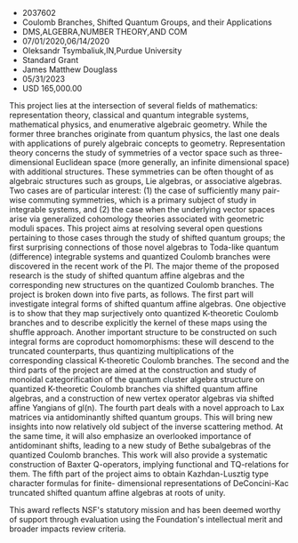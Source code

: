 
* 2037602
* Coulomb Branches, Shifted Quantum Groups, and their Applications
* DMS,ALGEBRA,NUMBER THEORY,AND COM
* 07/01/2020,06/14/2020
* Oleksandr Tsymbaliuk,IN,Purdue University
* Standard Grant
* James Matthew Douglass
* 05/31/2023
* USD 165,000.00

This project lies at the intersection of several fields of mathematics:
representation theory, classical and quantum integrable systems, mathematical
physics, and enumerative algebraic geometry. While the former three branches
originate from quantum physics, the last one deals with applications of purely
algebraic concepts to geometry. Representation theory concerns the study of
symmetries of a vector space such as three-dimensional Euclidean space (more
generally, an infinite dimensional space) with additional structures. These
symmetries can be often thought of as algebraic structures such as groups, Lie
algebras, or associative algebras. Two cases are of particular interest: (1) the
case of sufficiently many pair-wise commuting symmetries, which is a primary
subject of study in integrable systems, and (2) the case when the underlying
vector spaces arise via generalized cohomology theories associated with
geometric moduli spaces. This project aims at resolving several open questions
pertaining to those cases through the study of shifted quantum groups; the first
surprising connections of those novel algebras to Toda-like quantum (difference)
integrable systems and quantized Coulomb branches were discovered in the recent
work of the PI. The major theme of the proposed research is the study of shifted
quantum affine algebras and the corresponding new structures on the quantized
Coulomb branches. The project is broken down into five parts, as follows. The
first part will investigate integral forms of shifted quantum affine algebras.
One objective is to show that they map surjectively onto quantized K-theoretic
Coulomb branches and to describe explicitly the kernel of these maps using the
shuffle approach. Another important structure to be constructed on such integral
forms are coproduct homomorphisms: these will descend to the truncated
counterparts, thus quantizing multiplications of the corresponding classical
K-theoretic Coulomb branches. The second and the third parts of the project are
aimed at the construction and study of monoidal categorification of the quantum
cluster algebra structure on quantized K-theoretic Coulomb branches via shifted
quantum affine algebras, and a construction of new vertex operator algebras via
shifted affine Yangians of gl(n). The fourth part deals with a novel approach to
Lax matrices via antidominantly shifted quantum groups. This will bring new
insights into now relatively old subject of the inverse scattering method. At
the same time, it will also emphasize an overlooked importance of antidominant
shifts, leading to a new study of Bethe subalgebras of the quantized Coulomb
branches. This work will also provide a systematic construction of Baxter
Q-operators, implying functional and TQ-relations for them. The fifth part of
the project aims to obtain Kazhdan-Lusztig type character formulas for finite-
dimensional representations of DeConcini-Kac truncated shifted quantum affine
algebras at roots of unity.

This award reflects NSF's statutory mission and has been deemed worthy of
support through evaluation using the Foundation's intellectual merit and broader
impacts review criteria.
